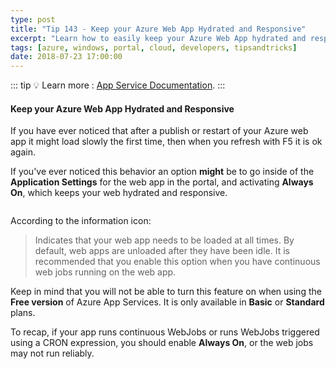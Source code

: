 ```yaml
---
type: post
title: "Tip 143 - Keep your Azure Web App Hydrated and Responsive"
excerpt: "Learn how to easily keep your Azure Web App hydrated and responsive"
tags: [azure, windows, portal, cloud, developers, tipsandtricks]
date: 2018-07-23 17:00:00
---
```


::: tip
:bulb: Learn more : [App Service Documentation](https://docs.microsoft.com/azure/app-service?WT.mc_id=docs-azuredevtips-micrum).
:::

#### Keep your Azure Web App Hydrated and Responsive

If you have ever noticed that after a publish or restart of your Azure web app it might load slowly the first time, then when you refresh with F5 it is ok again. 

If you've ever noticed this behavior an option **might** be to go inside of the **Application Settings** for the web app in the portal, and activating **Always On**, which keeps your web hydrated and responsive.

<img :src="$withBase('/files/azurewebappalwayson1.png')">

According to the information icon: 

> Indicates that your web app needs to be loaded at all times. By default, web apps are unloaded after they have been idle. It is recommended that you enable this option when you have continuous web jobs running on the web app.

Keep in mind that you will not be able to turn this feature on when using the **Free version** of Azure App Services. It is only available in **Basic** or **Standard** plans.

To recap, if your app runs continuous WebJobs or runs WebJobs triggered using a CRON expression, you should enable **Always On**, or the web jobs may not run reliably.
